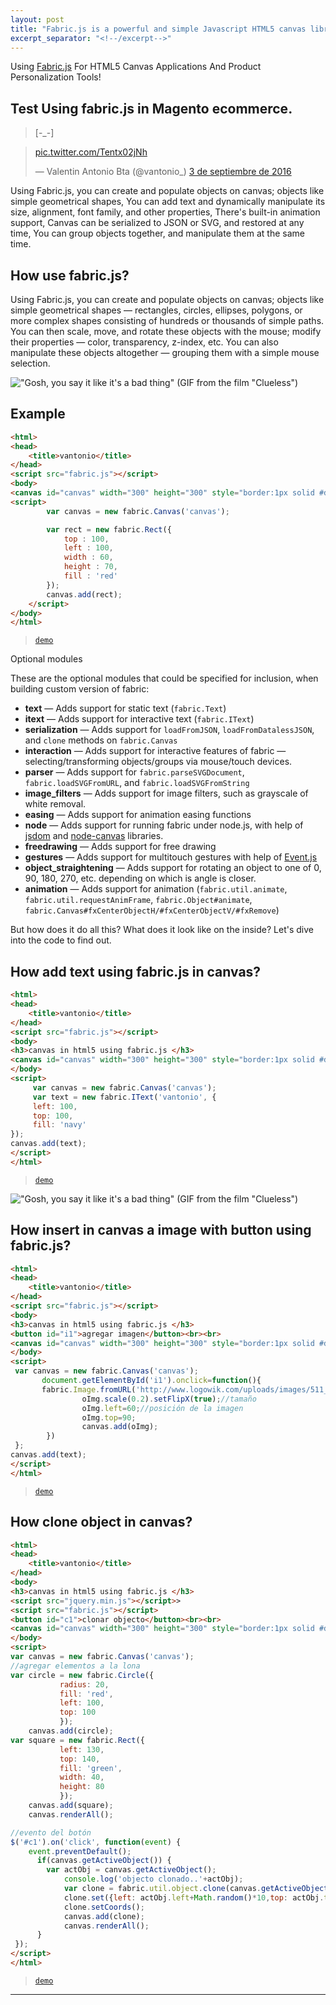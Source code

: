 ```yaml
---
layout: post
title: "Fabric.js is a powerful and simple Javascript HTML5 canvas library"
excerpt_separator: "<!--/excerpt-->"
---
```



Using [Fabric.js](http://fabricjs.com/) For HTML5 Canvas Applications And Product Personalization Tools!


<!--/excerpt-->

## Test Using fabric.js in Magento ecommerce.

<!-- Quick recap from [Act I]({% post_url 2016-07-08-marionette-act-i-automation %}):
 -->
> [-_-]

<blockquote class="twitter-tweet" data-lang="es"><p lang="und" dir="ltr"><a href="https://t.co/Tentx02jNh">pic.twitter.com/Tentx02jNh</a></p>&mdash; Valentin Antonio Bta (@vantonio_) <a href="https://twitter.com/vantonio_/status/772163640258535425">3 de septiembre de 2016</a></blockquote>
<script async src="//platform.twitter.com/widgets.js" charset="utf-8"></script>

Using Fabric.js, you can create and populate objects on canvas; objects like simple geometrical shapes, You can add text and dynamically manipulate its size, alignment, font family, and other properties,
There's built-in animation support, Canvas can be serialized to JSON or SVG, and restored at any time, You can group objects together, and manipulate them at the same time.

## How use fabric.js?

Using Fabric.js, you can create and populate objects on canvas; objects like simple geometrical shapes — rectangles, circles, ellipses, polygons, or more complex shapes consisting of hundreds or thousands of simple paths. You can then scale, move, and rotate these objects with the mouse; modify their properties — color, transparency, z-index, etc. You can also manipulate these objects altogether — grouping them with a simple mouse selection.

!["Gosh, you say it like it's a bad thing" (GIF from the film "Clueless")](https://media.giphy.com/media/yoJC2oCKxTLNrr30Jy/giphy.gif)


## Example

```html
<html>
<head>
	<title>vantonio</title>
</head>
<script src="fabric.js"></script>
<body>
<canvas id="canvas" width="300" height="300" style="border:1px solid #d3d3d3;"></canvas>
<script>
        var canvas = new fabric.Canvas('canvas');

        var rect = new fabric.Rect({
            top : 100,
            left : 100,
            width : 60,
            height : 70,
            fill : 'red'
        });
        canvas.add(rect);
    </script>
</body>
</html>

```
> [`demo`](http://codepen.io/vantonio/pen/LbVayJ)

Optional modules

These are the optional modules that could be specified for inclusion, when building custom version of fabric:

- **text** — Adds support for static text (`fabric.Text`)
- **itext** — Adds support for interactive text (`fabric.IText`)
- **serialization** — Adds support for `loadFromJSON`, `loadFromDatalessJSON`, and `clone` methods on `fabric.Canvas`
- **interaction** — Adds support for interactive features of fabric — selecting/transforming objects/groups via mouse/touch devices.
- **parser** — Adds support for `fabric.parseSVGDocument`, `fabric.loadSVGFromURL`, and `fabric.loadSVGFromString`
- **image_filters** — Adds support for image filters, such as grayscale of white removal.
- **easing** — Adds support for animation easing functions
- **node** — Adds support for running fabric under node.js, with help of [jsdom](https://github.com/tmpvar/jsdom) and [node-canvas](https://github.com/learnboost/node-canvas) libraries.
- **freedrawing** — Adds support for free drawing
- **gestures** — Adds support for multitouch gestures with help of [Event.js](https://github.com/mudcube/Event.js)
- **object_straightening** — Adds support for rotating an object to one of 0, 90, 180, 270, etc. depending on which is angle is closer.
- **animation** — Adds support for animation (`fabric.util.animate`, `fabric.util.requestAnimFrame`, `fabric.Object#animate`, `fabric.Canvas#fxCenterObjectH/#fxCenterObjectV/#fxRemove`)

But how does it do all this? What does it look like on the inside? Let's dive into the code to find out.

## How add text using fabric.js in canvas?

```html
<html>
<head>
	<title>vantonio</title>
</head>
<script src="fabric.js"></script>
<body>
<h3>canvas in html5 using fabric.js </h3>
<canvas id="canvas" width="300" height="300" style="border:1px solid #d3d3d3;"></canvas>
</body>
<script>
     var canvas = new fabric.Canvas('canvas');
     var text = new fabric.IText('vantonio', {
     left: 100,
     top: 100,
     fill: 'navy'
});
canvas.add(text);
</script>
</html>

```
> [`demo`](http://codepen.io/vantonio/pen/KNpLzE)



!["Gosh, you say it like it's a bad thing" (GIF from the film "Clueless")](https://media.giphy.com/media/mhXEQ2SrpjGWQ/giphy.gif)



## How insert in canvas a image with button using fabric.js?

```html
<html>
<head>
    <title>vantonio</title>
</head>
<script src="fabric.js"></script>
<body>
<h3>canvas in html5 using fabric.js </h3>
<button id="i1">agregar imagen</button><br><br>
<canvas id="canvas" width="300" height="300" style="border:1px solid #d3d3d3;"></canvas>
</body>
<script>
 var canvas = new fabric.Canvas('canvas');
       document.getElementById('i1').onclick=function(){
       fabric.Image.fromURL('http://www.logowik.com/uploads/images/511_android.jpg',function(oImg){
                oImg.scale(0.2).setFlipX(true);//tamaño
                oImg.left=60;//posición de la imagen
                oImg.top=90;
                canvas.add(oImg);
        })
 };
canvas.add(text);
</script>
</html>

```
> [`demo`](http://codepen.io/vantonio/pen/eBpYMG)



## How clone object in canvas?

```html
<html>
<head>
    <title>vantonio</title>
</head>
<body>
<h3>canvas in html5 using fabric.js </h3>
<script src="jquery.min.js"></script>>
<script src="fabric.js"></script>
<button id="c1">clonar objecto</button><br><br>
<canvas id="canvas" width="300" height="300" style="border:1px solid #d3d3d3;"></canvas>
</body>
<script>
var canvas = new fabric.Canvas('canvas');
//agregar elementos a la lona
var circle = new fabric.Circle({
           radius: 20, 
           fill: 'red', 
           left: 100, 
           top: 100
           });
    canvas.add(circle);
var square = new fabric.Rect({
           left: 130, 
           top: 140,
           fill: 'green',
           width: 40,
           height: 80
           });
    canvas.add(square);  
    canvas.renderAll();

//evento del botón
$('#c1').on('click', function(event) {
    event.preventDefault();
      if(canvas.getActiveObject()) {
        var actObj = canvas.getActiveObject();  
            console.log('objecto clonado..'+actObj);      
            var clone = fabric.util.object.clone(canvas.getActiveObject());
            clone.set({left: actObj.left+Math.random()*10,top: actObj.top+Math.random()*10});
            clone.setCoords();
            canvas.add(clone); 
            canvas.renderAll();
      }
 });
</script>
</html>

```

> [`demo`](http://codepen.io/vantonio/pen/BQoyYd)





-----

